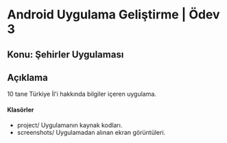 # Android Uygulama Geliştirme | Ödev 3

## Konu: Şehirler Uygulaması

## Açıklama
10 tane Türkiye İl'i hakkında bilgiler içeren uygulama.

#### Klasörler
* project/ Uygulamanın kaynak kodları.
* screenshots/ Uygulamadan alınan ekran görüntüleri.